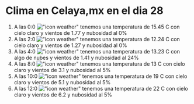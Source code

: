 # Clima en Celaya,mx en el dia 28

1. A las 0:0 !["icon weather"](http://openweathermap.org/img/w/01n.png) tenemos una temperatura de 15.45 C con cielo claro y  vientos de 1.77 y nubosidad al 0%
1. A las 2:0 !["icon weather"](http://openweathermap.org/img/w/01n.png) tenemos una temperatura de 12.24 C con cielo claro y  vientos de 1.27 y nubosidad al 0%
1. A las 4:0 !["icon weather"](http://openweathermap.org/img/w/02n.png) tenemos una temperatura de 13.23 C con algo de nubes y  vientos de 1.41 y nubosidad al 24%
1. A las 8:0 !["icon weather"](http://openweathermap.org/img/w/02d.png) tenemos una temperatura de 13 C con cielo claro y  vientos de 3.1 y nubosidad al 5%
1. A las 10:0 !["icon weather"](http://openweathermap.org/img/w/02d.png) tenemos una temperatura de 19 C con cielo claro y  vientos de 5.1 y nubosidad al 5%
1. A las 12:0 !["icon weather"](http://openweathermap.org/img/w/02d.png) tenemos una temperatura de 22 C con cielo claro y  vientos de 6.2 y nubosidad al 5%
